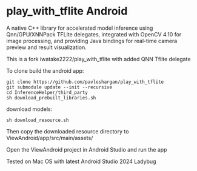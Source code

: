 # play_with_tflite Android

A native C++ library for accelerated model inference using Qnn/GPU/XNNPack TFLite delegates, integrated with OpenCV 4.10 for image processing, and providing Java bindings for real-time camera preview and result visualization.

This is a fork iwatake2222/play_with_tflite with added QNN Tflite delegate

To clone build the android app:

```
git clone https://github.com/pavloshargan/play_with_tflite
git submodule update --init --recursive
cd InferenceHelper/third_party
sh download_prebuilt_libraries.sh

```

download models:
```
sh download_resource.sh
```

Then copy the downloaded resource directory to ViewAndroid/app/src/main/assets/

Open the ViewAndroid project in Android Studio and run the app



Tested on Mac OS with latest Android Studio 2024 Ladybug
